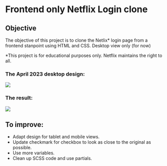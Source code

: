 # Frontend only Netflix Login clone

## Objective

The objective of this project is to clone the Netlix* login page from a frontend stanpoint using HTML and CSS. Desktop view only (for now)

*This project is for educational purposes only. Netflix maintains the right to all. 

### The April 2023 desktop design: 

![](./assets/netflixSignUpFormOriginal.png)

### The result: 

![](./assets/netflixSignUpFormClone.png)

## To improve: 

- Adapt design for tablet and mobile views.
- Update checkmark for checkbox to look as close to the original as possible. 
- Use more variables. 
- Clean up SCSS code and use partials. 


